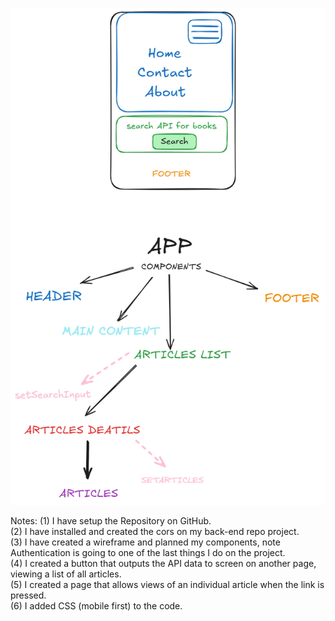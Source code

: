 ![Wireframe Image](./wireframes_projects.png)


Notes:
(1) I have setup the Repository on GitHub.</br>
(2) I have installed and created the cors on my back-end repo project.</br>
(3) I have created a wireframe and planned my components, note Authentication is going to one of the last things I do on the project.</br>
(4) I created a button that outputs the API data to screen on another page, viewing a list of all articles.</br>
(5) I created a page that allows views of an individual article when the link is pressed.</br>
(6) I added CSS (mobile first) to the code.</br>
